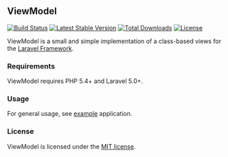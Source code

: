 ## ViewModel

[![Build Status](https://travis-ci.org/osiemsiedem/viewmodel.svg)](https://travis-ci.org/osiemsiedem/viewmodel)
[![Latest Stable Version](https://poser.pugx.org/osiemsiedem/viewmodel/v/stable.svg)](https://packagist.org/packages/osiemsiedem/viewmodel)
[![Total Downloads](https://poser.pugx.org/osiemsiedem/viewmodel/downloads.svg)](https://packagist.org/packages/osiemsiedem/viewmodel)
[![License](https://poser.pugx.org/osiemsiedem/viewmodel/license.svg)](https://packagist.org/packages/osiemsiedem/viewmodel)

ViewModel is a small and simple implementation of a class-based views for the [Laravel Framework](http://laravel.com/).

### Requirements

ViewModel requires PHP 5.4+ and Laravel 5.0+.

### Usage

For general usage, see [example](https://github.com/osiemsiedem/viewmodel-example) application.

### License

ViewModel is licensed under the [MIT license](http://opensource.org/licenses/MIT).
